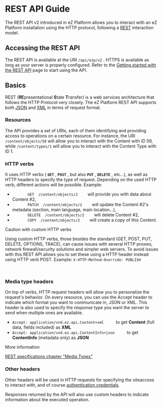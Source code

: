 #  REST API Guide

The REST API v2 introduced in eZ Platform allows you to interact with an eZ Platform installation using the HTTP protocol, following a [REST](http://en.wikipedia.org/wiki/Representational_state_transfer) interaction model.

## Accessing the REST API

The REST API is available at the URI `/api/ezp/v2` . HTTPS is available as long as your server is properly configured. Refer to the [Getting started with the REST API](Getting-started-with-the-REST-API_31430289.html) page to start using the API.

## Basics

REST (**RE**presentational **S**tate **T**ransfer) is a web services architecture that follows the HTTP Protocol very closely. The eZ Platform REST API supports both [JSON](http://www.json.org/) and [XML](http://www.w3.org/XML/) in terms of request format.

### Resources

The API provides a set of URIs, each of them identifying and providing access to operations on a certain resource. For instance, the URI `/content/objects/59` will allow you to interact with the Content with ID 59, while `/content/types/1` will allow you to interact with the Content Type with ID 1.

### HTTP verbs

It uses HTTP verbs ( **`GET`** , **`POST`** , but also **`PUT`** , **`DELETE`** , etc...), as well as HTTP headers to specify the type of request. Depending on the used HTTP verb, different actions will be possible. Example:

-   `        GET  /content/objects/2     ` will provide you with data about Content \#2,
-   `        PATCH  /content/objects/2     ` will update the Content \#2's metadata (section, main language, main location...),
-   `        DELETE  /content/objects/2     ` will delete Content \#2,
-   `        COPY  /content/objects/2     ` will create a copy of this Content.

Caution with custom HTTP verbs

Using custom HTTP verbs, those besides the standard (GET, POST, PUT, DELETE, OPTIONS, TRACE), can cause issues with several HTTP proxies, network firewall/security solutions and simpler web servers. To avoid issues with this REST API allows you to set these using a HTTP header instead using HTTP verb POST. Example: `X-HTTP-Method-Override: PUBLISH`

 

### Media type headers

On top of verbs, HTTP request headers will allow you to personalize the request's behavior. On every resource, you can use the Accept header to indicate which format you want to communicate in, JSON or XML. This header is also used to specify the response type you want the server to send when multiple ones are available.

-   `Accept: application/vnd.ez.api.Content+xml     ` to get **Content** (full data, fields included) as **XML**
-   `Accept: application/vnd.ez.api.ContentInfo+json     ` to get **ContentInfo** (metadata only) as **JSON**

More information

[REST specifications chapter "Media Types"](https://github.com/ezsystems/ezp-next/blob/master/doc/specifications/rest/REST-API-V2.rst#111%C2%A0%C2%A0%C2%A0media-types)

### Other headers

Other headers will be used in HTTP requests for specifying the siteaccess to interact with, and of course [authentication credentials](REST-API-Authentication_31430293.html).

Responses returned by the API will also use custom headers to indicate information about the executed operation.
